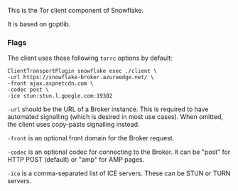 This is the Tor client component of Snowflake.

It is based on goptlib.

### Flags

The client uses these following `torrc` options by default:
```
ClientTransportPlugin snowflake exec ./client \
-url https://snowflake-broker.azureedge.net/ \
-front ajax.aspnetcdn.com \
-codec post \
-ice stun:stun.l.google.com:19302
```

`-url` should be the URL of a Broker instance. This is required to have
automated signalling (which is desired in most use cases).
When omitted, the client uses copy-paste signalling instead.

`-front` is an optional front domain for the Broker request.

`-codec` is an optional codec for connecting to the Broker.
It can be "post" for HTTP POST (default) or "amp" for AMP pages.

`-ice` is a comma-separated list of ICE servers. These can be STUN or TURN
servers.

